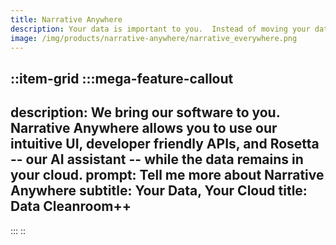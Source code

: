 ```yaml
---
title: Narrative Anywhere
description: Your data is important to you.  Instead of moving your data to us, we'll come to where your data natively lives
image: /img/products/narrative-anywhere/narrative_everywhere.png
---
```


::item-grid
  :::mega-feature-callout
  ---
  description: We bring our software to you.  Narrative Anywhere allows you to use our intuitive UI, developer friendly APIs, and Rosetta -- our AI assistant -- while the data remains in your cloud.
  prompt: Tell me more about Narrative Anywhere
  subtitle: Your Data, Your Cloud
  title: Data Cleanroom++
  ---
  :::
::
